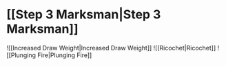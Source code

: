 # [[Step 3 Marksman|Step 3 Marksman]]
![[Increased Draw Weight|Increased Draw Weight]]
![[Ricochet|Ricochet]]
![[Plunging Fire|Plunging Fire]]